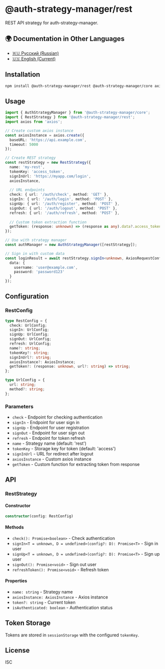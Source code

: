 # @auth-strategy-manager/rest

REST API strategy for auth-strategy-manager.

## 🌍 Documentation in Other Languages

- [🇷🇺 Русский (Russian)](README_RU.md)
- [🇺🇸 English (Current)](README.md)

## Installation

```bash
npm install @auth-strategy-manager/rest @auth-strategy-manager/core axios
```

## Usage

```typescript
import { AuthStrategyManager } from '@auth-strategy-manager/core';
import { RestStrategy } from '@auth-strategy-manager/rest';
import axios from 'axios';

// Create custom axios instance
const axiosInstance = axios.create({
  baseURL: 'https://api.example.com',
  timeout: 5000
});

// Create REST strategy
const restStrategy = new RestStrategy({
  name: 'my-rest',
  tokenKey: 'access_token',
  signInUrl: 'https://myapp.com/login',
  axiosInstance,
  
  // URL endpoints
  check: { url: '/auth/check', method: 'GET' },
  signIn: { url: '/auth/login', method: 'POST' },
  signUp: { url: '/auth/register', method: 'POST' },
  signOut: { url: '/auth/logout', method: 'POST' },
  refresh: { url: '/auth/refresh', method: 'POST' },
  
  // Custom token extraction function
  getToken: (response: unknown) => (response as any).data?.access_token || (response as any).access_token
});

// Use with strategy manager
const authManager = new AuthStrategyManager([restStrategy]);

// Sign in with custom data
const loginResult = await restStrategy.signIn<unknown, AxiosRequestConfig>({
  data: {
    username: 'user@example.com',
    password: 'password123'
  }
});
```

## Configuration

### RestConfig

```typescript
type RestConfig = {
  check: UrlConfig;
  signIn: UrlConfig;
  signUp: UrlConfig;
  signOut: UrlConfig;
  refresh: UrlConfig;
  name?: string;
  tokenKey?: string;
  signInUrl?: string;
  axiosInstance?: AxiosInstance;
  getToken?: (response: unknown, url?: string) => string;
};

type UrlConfig = {
  url: string;
  method?: string;
};
```

### Parameters

- `check` - Endpoint for checking authentication
- `signIn` - Endpoint for user sign in
- `signUp` - Endpoint for user registration
- `signOut` - Endpoint for user sign out
- `refresh` - Endpoint for token refresh
- `name` - Strategy name (default: 'rest')
- `tokenKey` - Storage key for token (default: 'access')
- `signInUrl` - URL for redirect after logout
- `axiosInstance` - Custom axios instance
- `getToken` - Custom function for extracting token from response

## API

### RestStrategy

#### Constructor

```typescript
constructor(config: RestConfig)
```

#### Methods

- `check(): Promise<boolean>` - Check authentication
- `signIn<T = unknown, D = undefined>(config?: D): Promise<T>` - Sign in user
- `signUp<T = unknown, D = undefined>(config?: D): Promise<T>` - Sign up user
- `signOut(): Promise<void>` - Sign out user
- `refreshToken(): Promise<void>` - Refresh token

#### Properties

- `name: string` - Strategy name
- `axiosInstance: AxiosInstance` - Axios instance
- `token?: string` - Current token
- `isAuthenticated: boolean` - Authentication status

## Token Storage

Tokens are stored in `sessionStorage` with the configured `tokenKey`.

## License

ISC
